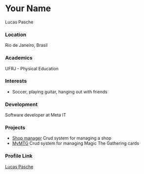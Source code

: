 # Your Name
Lucas Pasche

### Location
Rio de Janeiro, Brasil

### Academics
UFRJ - Physical Education

### Interests
- Soccer, playing guitar, hanging out with friends

### Development
Software developer at Meta IT

### Projects

- [Shop manager](https://github.com/llpasche/shop-manager) Crud system for managing a shop
- [MyMTG](https://github.com/llpasche/MyMTG) Crud system for managing Magic The Gathering cards

### Profile Link

[Lucas Pasche](https://github.com/llpasche)